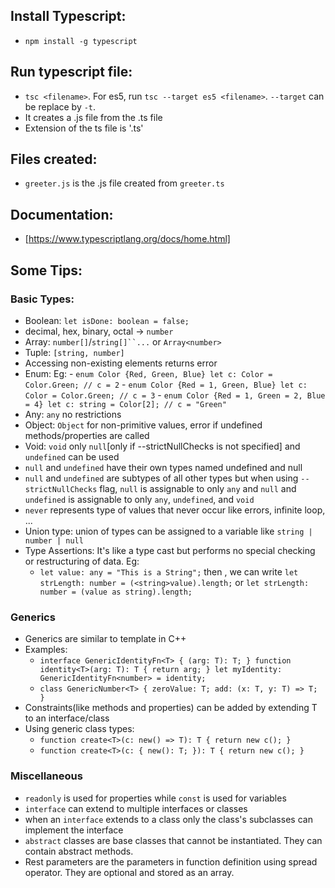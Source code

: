 ## Install Typescript:
  - `npm install -g typescript`

## Run typescript file:
  - `tsc <filename>`. For es5, run `tsc --target es5 <filename>`. `--target` can be replace by `-t`.
  - It creates a .js file from the .ts file
  - Extension of the ts file is '.ts'

## Files created:
  - `greeter.js` is the .js file created from `greeter.ts`

## Documentation:
  - [https://www.typescriptlang.org/docs/home.html]

## Some Tips:

### Basic Types:
  - Boolean: `let isDone: boolean = false;`
  - decimal, hex, binary, octal -> `number`
  - Array: `number[]`/`string[]``...` or `Array<number>`
  - Tuple: `[string, number]`
  - Accessing non-existing elements returns error
  - Enum: Eg:
              - `enum Color {Red, Green, Blue}
                 let c: Color = Color.Green; // c = 2`
              - `enum Color {Red = 1, Green, Blue}
                 let c: Color = Color.Green; // c = 3`
              - `enum Color {Red = 1, Green = 2, Blue = 4}
                 let c: string = Color[2]; // c = "Green"`
  - Any: `any` no restrictions
  - Object: `Object` for non-primitive values, error if undefined methods/properties are called
  - Void: `void` only `null`[only if --strictNullChecks is not specified] and `undefined` can be used
  - `null` and `undefined` have their own types named undefined and null
  - `null` and `undefined` are subtypes of all other types but when using `--strictNullChecks` flag,
    `null` is assignable to only `any` and `null` and `undefined` is assignable to only `any`,
    `undefined`, and `void`
  - `never` represents type of values that never occur like errors, infinite loop, ...
  - Union type: union of types can be assigned to a variable like `string | number | null`
  - Type Assertions: It's like a type cast but performs no special checking or restructuring of
    data.
    Eg:
      - `let value: any = "This is a String";` then ,
        we can write `let strLength: number = (<string>value).length;` or 
        `let strLength: number = (value as string).length;`

### Generics
  - Generics are similar to template in C++
  - Examples:
    - `interface GenericIdentityFn<T> {
        (arg: T): T;
      }
      function identity<T>(arg: T): T {
        return arg;
      }
      let myIdentity: GenericIdentityFn<number> = identity;`
    - `class GenericNumber<T> {
        zeroValue: T;
        add: (x: T, y: T) => T;
      }`
  - Constraints(like methods and properties) can be added by extending T to an interface/class
  - Using generic class types:
    - `function create<T>(c: new() => T): T {
        return new c();
      }`
    - `function create<T>(c: { new(): T; }): T {
        return new c();
      }`

### Miscellaneous

  - `readonly` is used for properties while `const` is used for variables
  - `interface` can extend to multiple interfaces or classes
  - when an `interface` extends to a class only the class's subclasses can implement the interface
  - `abstract` classes are base classes that cannot be instantiated. They can contain abstract
    methods.
  - Rest parameters are the parameters in function definition using spread operator. They are
    optional and stored as an array.
